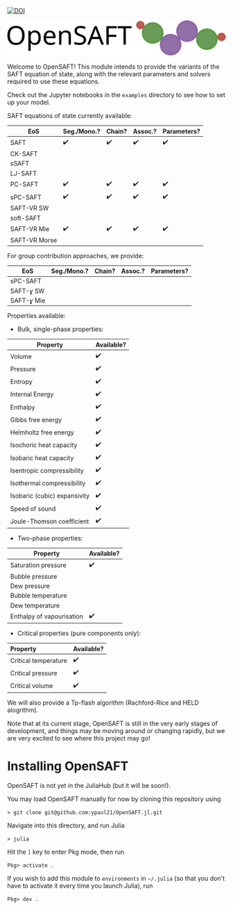 [![DOI](https://zenodo.org/badge/267659508.svg)](https://zenodo.org/badge/latestdoi/267659508)

![OpenSAFT_logo](docs/OpenSAFT_logo.svg)

Welcome to OpenSAFT! This module intends to provide the variants of the SAFT equation of state, along with the relevant parameters and solvers required to use these equations.

Check out the Jupyter notebooks in the ```examples``` directory to see how to set up your model.

SAFT equations of state currently available:

| EoS           | Seg./Mono.?        | Chain?             | Assoc.?            | Parameters?        |
| ------------- | ------------------ | ------------------ | ------------------ | ------------------ |
| SAFT          | :heavy_check_mark: | :heavy_check_mark: | :heavy_check_mark: | :heavy_check_mark: |
| CK-SAFT       |                    |                    |                    |                    |
| sSAFT         |                    |                    |                    |                    |
| LJ-SAFT       |                    |                    |                    |                    |
| PC-SAFT       | :heavy_check_mark: | :heavy_check_mark: | :heavy_check_mark: | :heavy_check_mark: |
| sPC-SAFT      | :heavy_check_mark: | :heavy_check_mark: | :heavy_check_mark: | :heavy_check_mark: |
| SAFT-VR SW    |                    |                    |                    |                    |
| soft-SAFT     |                    |                    |                    |                    |
| SAFT-VR Mie   | :heavy_check_mark: | :heavy_check_mark: | :heavy_check_mark: | :heavy_check_mark: |
| SAFT-VR Morse |                    |                    |                    |                    |

For group contribution approaches, we provide:

| EoS          | Seg./Mono.? | Chain? | Assoc.? | Parameters? |
| ------------ | ----------- | ------ | ------- | ----------- |
| sPC-SAFT     |             |        |         |             |
| SAFT-*ɣ* SW  |             |        |         |             |
| SAFT-*ɣ* Mie |             |        |         |             |

Properties available:

- Bulk, single-phase properties:

| Property                     | Available?         |
| ---------------------------- | ------------------ |
| Volume                       | :heavy_check_mark: |
| Pressure                     | :heavy_check_mark: |
| Entropy                      | :heavy_check_mark: |
| Internal Energy              | :heavy_check_mark: |
| Enthalpy                     | :heavy_check_mark: |
| Gibbs free energy            | :heavy_check_mark: |
| Helmholtz free energy        | :heavy_check_mark: |
| Isochoric heat capacity      | :heavy_check_mark: |
| Isobaric heat capacity       | :heavy_check_mark: |
| Isentropic compressibility   | :heavy_check_mark: |
| Isothermal compressibility   | :heavy_check_mark: |
| Isobaric (cubic) expansivity | :heavy_check_mark: |
| Speed of sound               | :heavy_check_mark: |
| Joule-Thomson coefficient    | :heavy_check_mark: |

- Two-phase properties:

| Property                  | Available?         |
| ------------------------- | ------------------ |
| Saturation pressure       | :heavy_check_mark: |
| Bubble pressure           |                    |
| Dew pressure              |                    |
| Bubble temperature        |                    |
| Dew temperature           |                    |
| Enthalpy of vapourisation | :heavy_check_mark: |

- Critical properties (pure components only):

| Property             | Available?         |
| :------------------- | ------------------ |
| Critical temperature | :heavy_check_mark: |
| Critical pressure    | :heavy_check_mark: |
| Critical volume      | :heavy_check_mark: |

We will also provide a Tp-flash algorithm (Rachford-Rice and HELD alogrithm).

Note that at its current stage, OpenSAFT is still in the very early stages of development, and things may be moving around or changing rapidly, but we are very excited to see where this project may go!

# Installing OpenSAFT

OpenSAFT is not yet in the JuliaHub (but it will be soon!).

You may load OpenSAFT manually for now by cloning this repository using

    > git clone git@github.com:ypaul21/OpenSAFT.jl.git

Navigate into this directory, and run Julia

    > julia

Hit the ```]``` key to enter Pkg mode, then run

    Pkg> activate .

If you wish to add this module to ```environments``` in ```~/.julia``` (so that you don't have to activate it every time you launch Julia), run

    Pkg> dev .
